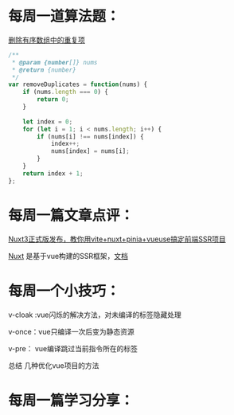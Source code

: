 # 每周一道算法题：

[删除有序数组中的重复项 ](https://leetcode.cn/problems/remove-duplicates-from-sorted-array/description/?envType=study-plan-v2&envId=top-interview-150)

```js
/**
 * @param {number[]} nums
 * @return {number}
 */
var removeDuplicates = function(nums) {  
    if (nums.length === 0) {  
        return 0;  
    }  
  
    let index = 0; 
    for (let i = 1; i < nums.length; i++) {  
        if (nums[i] !== nums[index]) {  
            index++;  
            nums[index] = nums[i];  
        }  
    }  
    return index + 1;  
};
```





# 每周一篇文章点评：

[Nuxt3正式版发布，教你用vite+nuxt+pinia+vueuse搞定前端SSR项目](https://juejin.cn/post/7170746000112353293?searchId=20240613192622291250D35B6ECA198ECE)

[Nuxt](https://nuxt.com/) 是基于vue构建的SSR框架，[文档](https://nuxt.com/docs/getting-started/introduction)

# 每周一个小技巧：

v-cloak :vue闪烁的解决方法，对未编译的标签隐藏处理

v-once：vue只编译一次后变为静态资源

v-pre： vue编译跳过当前指令所在的标签

总结 几种优化vue项目的方法



# 每周一篇学习分享：

